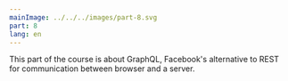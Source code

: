 ```yaml
---
mainImage: ../../../images/part-8.svg
part: 8
lang: en
---
```


<div class="intro">

This part of the course is about GraphQL, Facebook's alternative to REST for communication between browser and a server.

</div>
